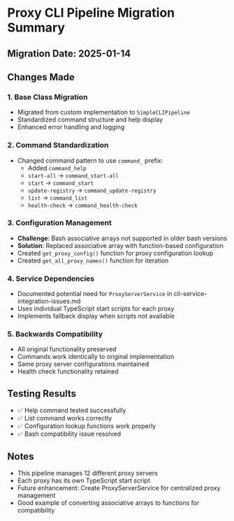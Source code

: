 # Proxy CLI Pipeline Migration Summary

## Migration Date: 2025-01-14

## Changes Made

### 1. Base Class Migration
- Migrated from custom implementation to `SimpleCLIPipeline`
- Standardized command structure and help display
- Enhanced error handling and logging

### 2. Command Standardization
- Changed command pattern to use `command_` prefix:
  - Added `command_help`
  - `start-all` → `command_start-all`
  - `start` → `command_start`
  - `update-registry` → `command_update-registry`
  - `list` → `command_list`
  - `health-check` → `command_health-check`

### 3. Configuration Management
- **Challenge**: Bash associative arrays not supported in older bash versions
- **Solution**: Replaced associative array with function-based configuration
- Created `get_proxy_config()` function for proxy configuration lookup
- Created `get_all_proxy_names()` function for iteration

### 4. Service Dependencies
- Documented potential need for `ProxyServerService` in cli-service-integration-issues.md
- Uses individual TypeScript start scripts for each proxy
- Implements fallback display when scripts not available

### 5. Backwards Compatibility
- All original functionality preserved
- Commands work identically to original implementation
- Same proxy server configurations maintained
- Health check functionality retained

## Testing Results
- ✅ Help command tested successfully
- ✅ List command works correctly
- ✅ Configuration lookup functions work properly
- ✅ Bash compatibility issue resolved

## Notes
- This pipeline manages 12 different proxy servers
- Each proxy has its own TypeScript start script
- Future enhancement: Create ProxyServerService for centralized proxy management
- Good example of converting associative arrays to functions for compatibility